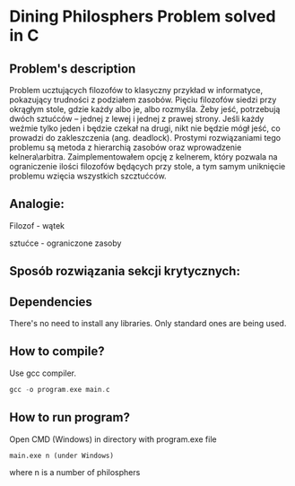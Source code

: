 # Dining Philosphers Problem solved in C

## Problem's description

Problem ucztujących filozofów to klasyczny przykład w informatyce, pokazujący trudności z podziałem zasobów. Pięciu filozofów siedzi przy okrągłym stole, gdzie każdy albo je, albo rozmyśla. Żeby jeść, potrzebują dwóch sztućców – jednej z lewej i jednej z prawej strony. Jeśli każdy weźmie tylko jeden i będzie czekał na drugi, nikt nie będzie mógł jeść, co prowadzi do zakleszczenia (ang. deadlock). Prostymi rozwiązaniami tego problemu są metoda z hierarchią zasobów oraz wprowadzenie kelnera\arbitra. Zaimplementowałem opcję z kelnerem, który pozwala na ograniczenie ilości filozofów będących przy stole, a tym samym uniknięcie problemu wzięcia wszystkich szcztućców.

Analogie:
---------
Filozof - wątek

sztućce - ograniczone zasoby

Sposób rozwiązania sekcji krytycznych:
--------------------------------------


## Dependencies
There's no need to install any libraries. Only standard ones are being used.

## How to compile?
Use gcc compiler.
```C
gcc -o program.exe main.c
```
## How to run program?
Open CMD (Windows) in directory with program.exe file
```
main.exe n (under Windows)
```
where n is a number of philosphers

